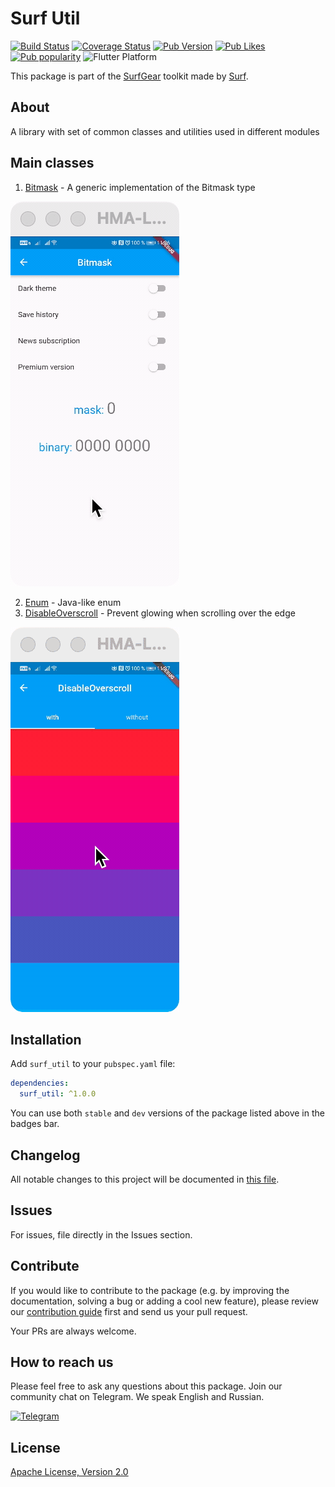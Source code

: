 # Surf Util

[![Build Status](https://shields.io/github/workflow/status/surfstudio/SurfGear/build?logo=github&logoColor=white)](https://github.com/surfstudio/SurfGear/tree/main/packages/surf_util)
[![Coverage Status](https://img.shields.io/codecov/c/github/surfstudio/SurfGear?flag=surf_util&logo=codecov&logoColor=white)](https://codecov.io/gh/surfstudio/SurfGear)
[![Pub Version](https://img.shields.io/pub/v/surf_util?logo=dart&logoColor=white)](https://pub.dev/packages/surf_util)
[![Pub Likes](https://badgen.net/pub/likes/surf_util)](https://pub.dev/packages/surf_util)
[![Pub popularity](https://badgen.net/pub/popularity/surf_util)](https://pub.dev/packages/surf_util/score)
![Flutter Platform](https://badgen.net/pub/flutter-platform/surf_util)

This package is part of the [SurfGear](https://github.com/surfstudio/SurfGear) toolkit made by [Surf](https://surf.ru).

## About

A library with set of common classes and utilities used in different modules

## Main classes

1. [Bitmask](/lib/src/bitmask/bitmask.dart) - A generic implementation of the Bitmask type

![Bitmask](docs/images/mask.gif)

2. [Enum](/lib/src/enum/enum.dart) - Java-like enum
3. [DisableOverscroll](/lib/src/ui/widget/disable_overscroll_widget.dart) - Prevent glowing when scrolling over the edge

![Bitmask](docs/images/overscroll.gif)

## Installation

Add `surf_util` to your `pubspec.yaml` file:

```yaml
dependencies:
  surf_util: ^1.0.0
```

You can use both `stable` and `dev` versions of the package listed above in the badges bar.

## Changelog

All notable changes to this project will be documented in [this file](./CHANGELOG.md).

## Issues

For issues, file directly in the Issues section.

## Contribute

If you would like to contribute to the package (e.g. by improving the documentation, solving a bug or adding a cool new
feature), please review our [contribution guide](CONTRIBUTING.md) first and send us your pull request.

Your PRs are always welcome.

## How to reach us

Please feel free to ask any questions about this package. Join our community chat on Telegram. We speak English and
Russian.

[![Telegram](https://img.shields.io/badge/chat-on%20Telegram-blue.svg)](https://t.me/SurfGear)

## License

[Apache License, Version 2.0](https://www.apache.org/licenses/LICENSE-2.0)
